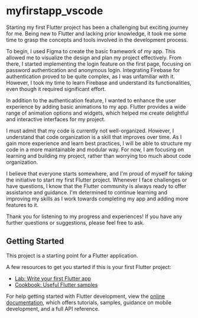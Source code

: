 # myfirstapp_vscode

Starting my first Flutter project has been a challenging but exciting journey for me. Being new to Flutter and lacking prior knowledge, it took me some time to grasp the concepts and tools involved in the development process.

To begin, I used Figma to create the basic framework of my app. This allowed me to visualize the design and plan my project effectively. From there, I started implementing the login feature on the first page, focusing on password authentication and anonymous login. Integrating Firebase for authentication proved to be quite complex, as I was unfamiliar with it. However, I took my time to learn Firebase and understand its functionalities, even though it required significant effort.

In addition to the authentication feature, I wanted to enhance the user experience by adding basic animations to my app. Flutter provides a wide range of animation options and widgets, which helped me create delightful and interactive interfaces for my project.

I must admit that my code is currently not well-organized. However, I understand that code organization is a skill that improves over time. As I gain more experience and learn best practices, I will be able to structure my code in a more maintainable and modular way. For now, I am focusing on learning and building my project, rather than worrying too much about code organization.

I believe that everyone starts somewhere, and I'm proud of myself for taking the initiative to start my first Flutter project. Whenever I face challenges or have questions, I know that the Flutter community is always ready to offer assistance and guidance. I'm determined to continue learning and improving my skills as I work towards completing my app and adding more features to it.

Thank you for listening to my progress and experiences! If you have any further questions or suggestions, please feel free to ask.
## Getting Started

This project is a starting point for a Flutter application.

A few resources to get you started if this is your first Flutter project:

- [Lab: Write your first Flutter app](https://docs.flutter.dev/get-started/codelab)
- [Cookbook: Useful Flutter samples](https://docs.flutter.dev/cookbook)

For help getting started with Flutter development, view the
[online documentation](https://docs.flutter.dev/), which offers tutorials,
samples, guidance on mobile development, and a full API reference.

